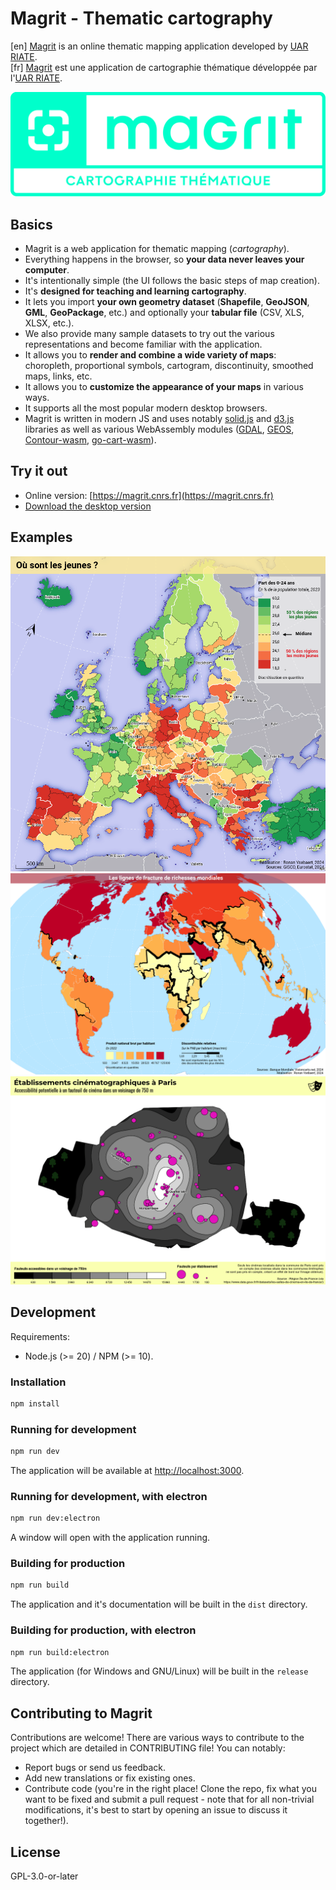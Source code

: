 # Magrit - Thematic cartography

[en] [Magrit](https://magrit.cnrs.fr) is an online thematic mapping application developed by [UAR RIATE](https://riate.cnrs.fr/).  
[fr]  [Magrit](https://magrit.cnrs.fr) est une application de cartographie thématique développée par l'[UAR RIATE](https://riate.cnrs.fr/).

![Magrit - Logo](./src/assets/cartouche_baseline_green.svg)

## Basics

- Magrit is a web application for thematic mapping (*cartography*).
- Everything happens in the browser, so **your data never leaves your computer**.
- It's intentionally simple (the UI follows the basic steps of map creation).
- It's **designed for teaching and learning cartography**.
- It lets you import **your own geometry dataset** (**Shapefile**, **GeoJSON**, **GML**, **GeoPackage**, etc.) and optionally your **tabular file** (CSV, XLS, XLSX, etc.).
- We also provide many sample datasets to try out the various representations and become familiar with the application.
- It allows you to **render and combine a wide variety of maps**: choropleth, proportional symbols, cartogram, discontinuity, smoothed maps, links, etc.
- It allows you to **customize the appearance of your maps** in various ways.
- It supports all the most popular modern desktop browsers.
- Magrit is written in modern JS and uses notably [solid.js](https://github.com/solidjs/solid) and [d3.js](https://github.com/d3/d3) libraries
  as well as various WebAssembly modules ([GDAL](https://github.com/bugra9/gdal3.js), [GEOS](https://github.com/chrispahm/geos-wasm), [Contour-wasm](https://github.com/mthh/contour-wasm), [go-cart-wasm](https://github.com/riatelab/go-cart-wasm)).

## Try it out

- Online version: [https://magrit.cnrs.fr](https://magrit.cnrs.fr)
- [Download the desktop version](https://magrit.cnrs.fr/download/)

## Examples

![Example map - Youth in Europe](./docs/public/example_map_europe_1.png)
![Example map - World wealth](./docs/public/example_map_world_wealth.png)
![Example map - Cinemas in Paris](./docs/public/example_map_cinema_paris.png)

## Development

Requirements:

- Node.js (>= 20) / NPM (>= 10).

### Installation

```bash
npm install
```

### Running for development

```bash
npm run dev
```

The application will be available at [http://localhost:3000](http://localhost:3000). 

### Running for development, with electron

```bash
npm run dev:electron
```

A window will open with the application running.

### Building for production

```bash
npm run build
```

The application and it's documentation will be built in the `dist` directory.

### Building for production, with electron

```bash
npm run build:electron
```

The application (for Windows and GNU/Linux) will be built in the `release` directory.

## Contributing to Magrit

Contributions are welcome! There are various ways to contribute to the project which are detailed in CONTRIBUTING file! You can notably:

- Report bugs or send us feedback.
- Add new translations or fix existing ones.
- Contribute code (you're in the right place! Clone the repo, fix what you want to be fixed and submit a pull request - note that for all non-trivial modifications, it's best to start by opening an issue to discuss it together!).

## License

GPL-3.0-or-later
